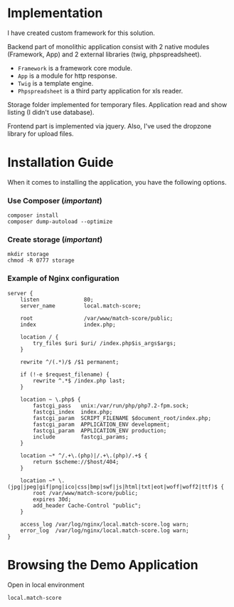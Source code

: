 Implementation
========================
I have created custom framework for this solution.

Backend part of monolithic application consist with 2 native modules (Framework, App) and 2 external libraries (twig, phpspreadsheet).

* `Framework` is a framework core module.
* `App` is a module for http response.
* `Twig` is a template engine.
* `Phpspreadsheet` is a third party application for xls reader.

Storage folder implemented for temporary files.
Application read and show listing (I didn't use database).

Frontend part is implemented via jquery. Also, I've used the dropzone library for upload files.


Installation Guide
========================

When it comes to installing the application, you have the following options.

### Use Composer (*important*)

    composer install
    composer dump-autoload --optimize

### Create storage (*important*)

    mkdir storage
    chmod -R 0777 storage

### Example of Nginx configuration

    server {
        listen              80;
        server_name         local.match-score;

        root                /var/www/match-score/public;
        index               index.php;

        location / {
            try_files $uri $uri/ /index.php$is_args$args;
        }

        rewrite ^/(.*)/$ /$1 permanent;

        if (!-e $request_filename) {
            rewrite ^.*$ /index.php last;
        }

        location ~ \.php$ {
            fastcgi_pass   unix:/var/run/php/php7.2-fpm.sock;
            fastcgi_index  index.php;
            fastcgi_param  SCRIPT_FILENAME $document_root/index.php;
            fastcgi_param  APPLICATION_ENV development;
            fastcgi_param  APPLICATION_ENV production;
            include        fastcgi_params;
        }

        location ~* ^/.+\.(php)|/.+\.(php)/.+$ {
            return $scheme://$host/404;
        }

        location ~* \.(jpg|jpeg|gif|png|ico|css|bmp|swf|js|html|txt|eot|woff|woff2|ttf)$ {
            root /var/www/match-score/public;
            expires 30d;
            add_header Cache-Control "public";
        }

        access_log /var/log/nginx/local.match-score.log warn;
        error_log  /var/log/nginx/local.match-score.log warn;
    }


Browsing the Demo Application
========================

Open in local environment

    local.match-score
